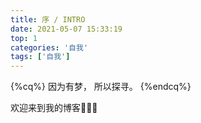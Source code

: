 ```yaml
---
title: 序 / INTRO
date: 2021-05-07 15:33:19
top: 1
categories: '自我'
tags: ['自我']
---
```


{%cq%}
因为有梦，
所以探寻。
{%endcq%}

欢迎来到我的博客🎉🎉🎉

<!--more-->